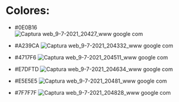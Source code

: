 # Colores: 
 * #0E0B16   
 ![Captura web_9-7-2021_20427_www google com](https://user-images.githubusercontent.com/70907846/125145031-42aad280-e0f6-11eb-82f1-793e82385fcf.jpeg)

 * #A239CA   ![Captura web_9-7-2021_204332_www google com](https://user-images.githubusercontent.com/70907846/125145071-62da9180-e0f6-11eb-8fee-93f81a13229f.jpeg)
 
 * #4717F6
 ![Captura web_9-7-2021_204511_www google com](https://user-images.githubusercontent.com/70907846/125145117-93223000-e0f6-11eb-96ad-4fcc38666cc0.jpeg)

 * #E7DFTD
 ![Captura web_9-7-2021_204634_www google com](https://user-images.githubusercontent.com/70907846/125145189-c49afb80-e0f6-11eb-9964-168029e9c842.jpeg)

 * #E5E5E5
 ![Captura web_9-7-2021_20481_www google com](https://user-images.githubusercontent.com/70907846/125145257-f6ac5d80-e0f6-11eb-8e10-fe68efd18cf7.jpeg)

 * #7F7F7F
 ![Captura web_9-7-2021_204828_www google com](https://user-images.githubusercontent.com/70907846/125145281-088e0080-e0f7-11eb-9344-23828de16d31.jpeg)

